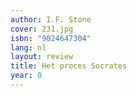 ```yaml
---
author: I.F. Stone
cover: 231.jpg
isbn: "9024647304"
lang: nl
layout: review
title: Het proces Socrates
year: 0
---
```

